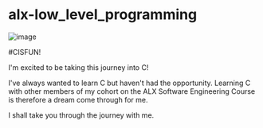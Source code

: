 # alx-low_level_programming

![image](https://user-images.githubusercontent.com/110037536/200167691-5926f4a8-3337-48eb-b6d9-54e08bbfffba.png)

#CISFUN!

I'm excited to be taking this journey into C!

I've always wanted to learn C but haven't had the opportunity. 
Learning C with other members of my cohort on the ALX Software Engineering Course is therefore a dream come through for me.

I shall take you through the journey with me.


